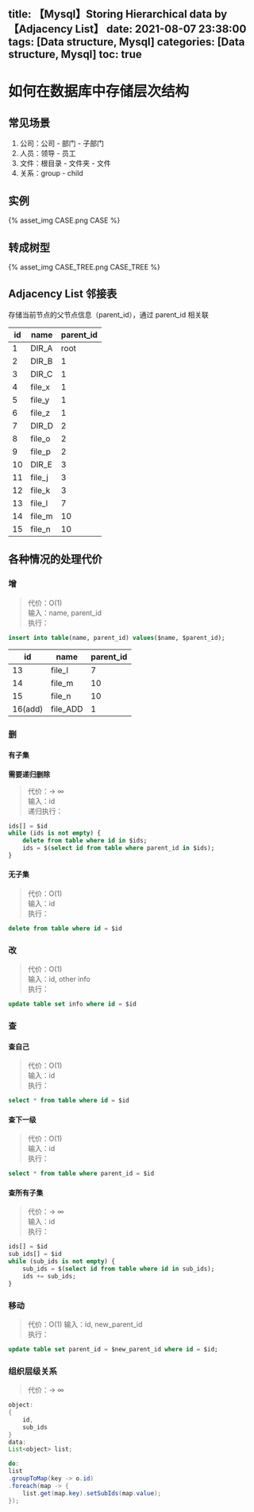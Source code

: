 title: 【Mysql】Storing Hierarchical data by 【Adjacency List】
date: 2021-08-07 23:38:00
tags: [Data structure, Mysql]
categories: [Data structure, Mysql]
toc: true
---
# 如何在数据库中存储层次结构

## 常见场景

1. 公司：公司 - 部门 - 子部门 
2. 人员：领导 - 员工 
3. 文件：根目录 - 文件夹 - 文件
4. 关系：group - child

## 实例

{% asset_img CASE.png CASE %}

## 转成树型
{% asset_img CASE_TREE.png CASE_TREE %}

## Adjacency List 邻接表

存储当前节点的父节点信息（parent_id），通过 parent_id 相关联

|id    |name  |parent_id|
|------|------|---------|
|1     |DIR_A |root     |
|2     |DIR_B |1        |
|3     |DIR_C |1        |
|4     |file_x|1        |
|5     |file_y|1        |
|6     |file_z|1        |
|7     |DIR_D |2        |
|8     |file_o|2        |
|9     |file_p|2        |
|10    |DIR_E |3        |
|11    |file_j|3        |
|12    |file_k|3        |
|13    |file_l|7        |
|14    |file_m|10       |
|15    |file_n|10       |

## 各种情况的处理代价

### 增
> 代价：O(1)  
> 输入：name, parent_id  
> 执行：
```sql
insert into table(name, parent_id) values($name, $parent_id);
```
|id     |name    |parent_id|
|-------|--------|---------|
|13     |file_l  |7        |
|14     |file_m  |10       |
|15     |file_n  |10       |
|16(add)|file_ADD|1        |

### 删
#### 有子集
**需要递归删除**
> 代价：-> ∞  
> 输入：id  
> 递归执行：  
```sql
ids[] = $id
while (ids is not empty) {
    delete from table where id in $ids;
    ids = $(select id from table where parent_id in $ids);
}
```
#### 无子集
> 代价：O(1)  
> 输入：id  
> 执行：  
```sql
delete from table where id = $id
```

### 改
> 代价：O(1)  
> 输入：id, other info  
> 执行：  
```sql
update table set info where id = $id
```

### 查
#### 查自己
> 代价：O(1)  
> 输入：id  
> 执行：
```sql
select * from table where id = $id
```
#### 查下一级
> 代价：O(1)  
> 输入：id  
> 执行：
```sql
select * from table where parent_id = $id
```
#### 查所有子集
> 代价：-> ∞  
> 输入：id  
> 执行：
```sql
ids[] = $id
sub_ids[] = $id
while (sub_ids is not empty) {
    sub_ids = $(select id from table where id in sub_ids);
    ids += sub_ids;
}
```
### 移动
> 代价：O(1)
> 输入：id, new_parent_id  
> 执行：
```sql
update table set parent_id = $new_parent_id where id = $id;
```

### 组织层级关系
> 代价：-> ∞
```java
object:
{
    id, 
    sub_ids
}
data: 
List<object> list;

do:
list
.groupToMap(key -> o.id)
.foreach(map -> {
    list.get(map.key).setSubIds(map.value);
});
```